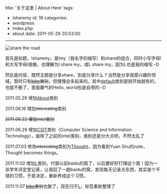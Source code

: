 title: '关于这里 | About Here'
tags:
  - lsharemy
id: 18
categories:
  - wordpress
  - index.php
  - about
date: 2011-05-29 20:53:00
---

![](http://localhostr.com/file/ZJaTjda/share-the-road.jpg "share the road")

首先是标题，lsharemy，是lmy（我名字的缩写）和share的组合，同时小写字母l和大写字母I很像，也理解为I share my，或L share my，因为L也是我的缩写:-D

<!--more-->

然后是内容，既然主题是分享share，到底分享什么？当然是分享我感兴趣的领域，暂时只有<del>[bike](http://lsharemy.com/wordpress/index.php/category/bike/ "bike")类别</del>，但慢慢会多起来的。其中[default](http://lsharemy.com/wordpress/index.php/category/default/ "default")类别是刚开始就有的，也就不删了，里面霸气的Hello, world也是自带的:-D

2011.05.29 增加[About](http://lsharemy.com/wordpress/index.php/category/about/ "about")类别

2011.06.16 增加<del>interesting</del>类别

<del>2011.06.22 增加intel类别</del>

2011.06.29 增加[CSIT](http://lsharemy.com/wordpress/index.php/category/csit/ "CSIT")类别（Computer Science and Information Technology），废除了之前的intel类别，类别还是分大点吧，不然太乱了

2011.07.03 修改<del>interesting</del>类别为[Thought](http://lsharemy.com/wordpress/index.php/category/thought/ "Thought")，因为看到Yuan Shu的note，Thought becomes things。

2011.11.02 增加[L](http://lsharemy.com/wordpress/index.php/category/lmy/ "lmy")类别，代替以前baidu的窝了，以后要好好打理这个窝！因为一张学年评定登记表，让我回了一趟baidu的窝，发现每天记录点东西，其实是个不错的习惯，于是决定，重新养成这个习惯。

2011.11.07 <del>[bike](http://lsharemy.com/wordpress/index.php/category/bike/ "bike")类别</del>也删了，现在归于[L](http://lsharemy.com/wordpress/index.php/category/lmy/ "lmy")，标签重新整理了

&nbsp;